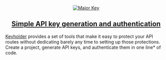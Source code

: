 <p align="center">
  <a href="https://keyholder.dev">
    <img src="https://emojipedia-us.s3.dualstack.us-west-1.amazonaws.com/thumbs/120/apple/155/key_1f511.png" alt="Major Key">
</p>

<h2 align="center">Simple API key generation and authen­tication</h2>

[Keyholder](https://keyholder.dev) provides a set of tools that make it easy to protect your API routes without dedicating barely any time to setting up those protections. Create a project, generate API keys, and authenticate them in one line* of code.
